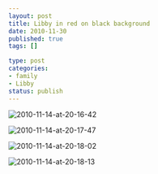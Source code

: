 ```yaml
--- 
layout: post
title: Libby in red on black background
date: 2010-11-30
published: true
tags: []

type: post
categories: 
- family
- Libby
status: publish
---
```


![2010-11-14-at-20-16-42](http://media.eick.us/2010/11/2010-11-14-at-20-16-42.jpg)

![2010-11-14-at-20-17-47](http://media.eick.us/2010/11/2010-11-14-at-20-17-47.jpg)

![2010-11-14-at-20-18-02](http://media.eick.us/2010/11/2010-11-14-at-20-18-02.jpg)

![2010-11-14-at-20-18-13](http://media.eick.us/2010/11/2010-11-14-at-20-18-13.jpg)